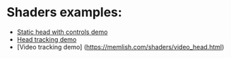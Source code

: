 # Shaders examples:

- [Static head with controls demo](https://memlish.com/shaders/head_control_rotation.html)
- [Head tracking demo](https://memlish.com/shaders/head_tracking.html)
- [Video tracking demo] (https://memlish.com/shaders/video_head.html)
